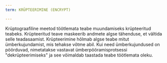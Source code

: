 ```yaml
---
term: KRÜPTEERIMINE (ENCRYPT)

---
```

Krüptograafiline meetod töötlemata teabe muundamiseks krüpteeritud teabeks. Krüpteeritud teave maskeerib andmete algse tähenduse, et vältida selle teadasaamist. Krüpteerimine hõlmab algse teabe mitut ümberkujundamist, mis tehakse võtme abil. Kui need ümberkujundused on pöörduvad, nimetatakse vastavat ümberpööramisprotsessi "dekrüpteerimiseks" ja see võimaldab taastada teabe töötlemata oleku.